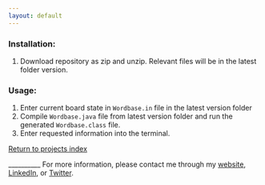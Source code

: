 ```yaml
---
layout: default
---
```


### Installation:

1. Download repository as zip and unzip. Relevant files will be in the latest folder version.


### Usage:

1. Enter current board state in `Wordbase.in` file in the latest version folder
2. Compile `Wordbase.java` file from latest version folder and run the generated `Wordbase.class` file.
2. Enter requested information into the terminal.

[Return to projects index](../)

\__________
For more information, please contact me through my [website](http://www.vinayputreddi.com/#js-panel-224388), [LinkedIn](https://www.linkedin.com/in/vinayputreddi/), or [Twitter](https://twitter.com/VinnyPutty).